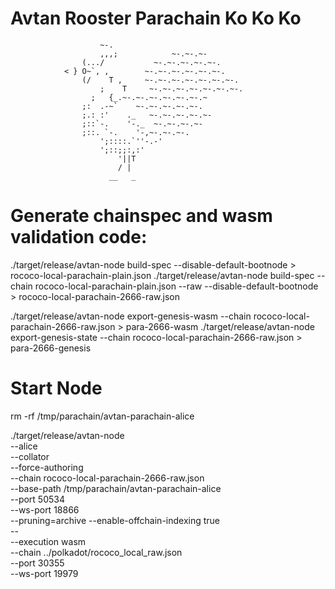 # Avtan Rooster Parachain Ko Ko Ko 

                        ~-.
                        ,,,;            ~-.~-.~-
                    (.../           ~-.~-.~-.~-.~-.
                < } O~`, ,        ~-.~-.~-.~-.~-.~-.
                    (/    T ,     ~-.~-.~-.~-.~-.~-.~-.
                        ;    T     ~-.~-.~-.~-.~-.~-.~-.
                      ;   {_.~-.~-.~-.~-.~-.~-.~
                    ;:  .-~`    ~-.~-.~-.~-.~-.
                    ;.: :'    ._   ~-.~-.~-.~-.~-
                    ;::`-.    '-._  ~-.~-.~-.~-
                    ;::. `-.    '-,~-.~-.~-.
                        ';::::.`''-.-'
                        ';::;;:,:'
                            '||T
                            / |
                          __   _

# Generate chainspec and wasm validation code:

./target/release/avtan-node build-spec --disable-default-bootnode > rococo-local-parachain-plain.json
./target/release/avtan-node build-spec --chain rococo-local-parachain-plain.json --raw --disable-default-bootnode > rococo-local-parachain-2666-raw.json

./target/release/avtan-node  export-genesis-wasm --chain rococo-local-parachain-2666-raw.json > para-2666-wasm
./target/release/avtan-node  export-genesis-state --chain rococo-local-parachain-2666-raw.json > para-2666-genesis

# Start Node

rm -rf /tmp/parachain/avtan-parachain-alice

./target/release/avtan-node \
--alice \
--collator \
--force-authoring \
--chain rococo-local-parachain-2666-raw.json \
--base-path /tmp/parachain/avtan-parachain-alice \
--port 50534 \
--ws-port 18866 \
--pruning=archive --enable-offchain-indexing true \
-- \
--execution wasm \
--chain ../polkadot/rococo_local_raw.json \
--port 30355 \
--ws-port 19979